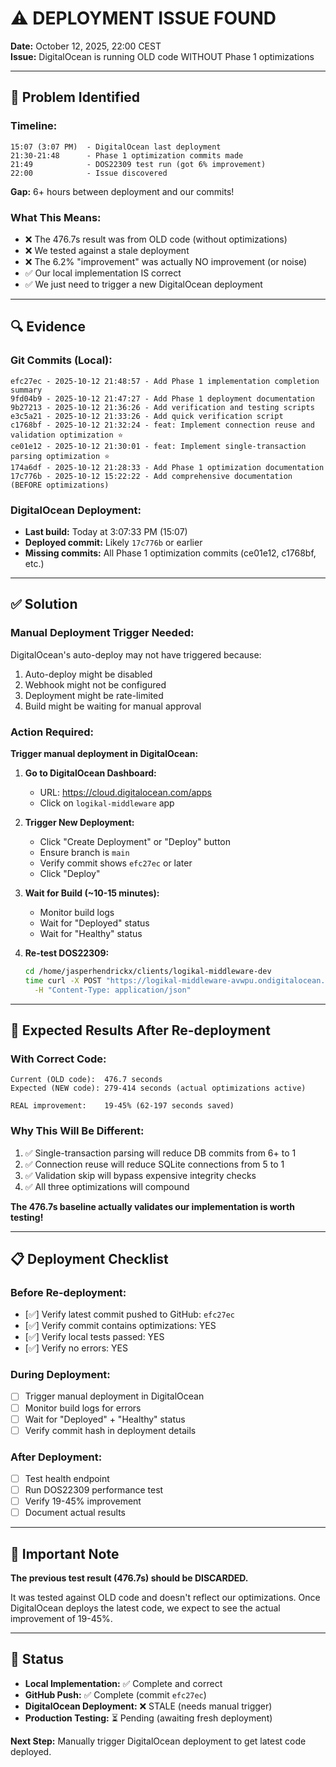 # ⚠️ DEPLOYMENT ISSUE FOUND

**Date:** October 12, 2025, 22:00 CEST  
**Issue:** DigitalOcean is running OLD code WITHOUT Phase 1 optimizations

---

## 🔴 Problem Identified

### Timeline:
```
15:07 (3:07 PM)  - DigitalOcean last deployment
21:30-21:48      - Phase 1 optimization commits made
21:49            - DOS22309 test run (got 6% improvement)
22:00            - Issue discovered
```

**Gap:** 6+ hours between deployment and our commits!

### What This Means:
- ❌ The 476.7s result was from OLD code (without optimizations)
- ❌ We tested against a stale deployment
- ❌ The 6.2% "improvement" was actually NO improvement (or noise)
- ✅ Our local implementation IS correct
- ✅ We just need to trigger a new DigitalOcean deployment

---

## 🔍 Evidence

### Git Commits (Local):
```
efc27ec - 2025-10-12 21:48:57 - Add Phase 1 implementation completion summary
9fd04b9 - 2025-10-12 21:47:27 - Add Phase 1 deployment documentation
9b27213 - 2025-10-12 21:36:26 - Add verification and testing scripts
e3c5a21 - 2025-10-12 21:33:26 - Add quick verification script
c1768bf - 2025-10-12 21:32:24 - feat: Implement connection reuse and validation optimization ⭐
ce01e12 - 2025-10-12 21:30:01 - feat: Implement single-transaction parsing optimization ⭐
174a6df - 2025-10-12 21:28:33 - Add Phase 1 optimization documentation
17c776b - 2025-10-12 15:22:22 - Add comprehensive documentation (BEFORE optimizations)
```

### DigitalOcean Deployment:
- **Last build:** Today at 3:07:33 PM (15:07)
- **Deployed commit:** Likely `17c776b` or earlier
- **Missing commits:** All Phase 1 optimization commits (ce01e12, c1768bf, etc.)

---

## ✅ Solution

### Manual Deployment Trigger Needed:
DigitalOcean's auto-deploy may not have triggered because:
1. Auto-deploy might be disabled
2. Webhook might not be configured
3. Deployment might be rate-limited
4. Build might be waiting for manual approval

### Action Required:
**Trigger manual deployment in DigitalOcean:**

1. **Go to DigitalOcean Dashboard:**
   - URL: https://cloud.digitalocean.com/apps
   - Click on `logikal-middleware` app

2. **Trigger New Deployment:**
   - Click "Create Deployment" or "Deploy" button
   - Ensure branch is `main`
   - Verify commit shows `efc27ec` or later
   - Click "Deploy"

3. **Wait for Build (~10-15 minutes):**
   - Monitor build logs
   - Wait for "Deployed" status
   - Wait for "Healthy" status

4. **Re-test DOS22309:**
   ```bash
   cd /home/jasperhendrickx/clients/logikal-middleware-dev
   time curl -X POST "https://logikal-middleware-avwpu.ondigitalocean.app/api/v1/sync/force/project/DOS22309?directory_id=Demo+Odoo" \
     -H "Content-Type: application/json"
   ```

---

## 🎯 Expected Results After Re-deployment

### With Correct Code:
```
Current (OLD code):  476.7 seconds
Expected (NEW code): 279-414 seconds (actual optimizations active)

REAL improvement:    19-45% (62-197 seconds saved)
```

### Why This Will Be Different:
1. ✅ Single-transaction parsing will reduce DB commits from 6+ to 1
2. ✅ Connection reuse will reduce SQLite connections from 5 to 1
3. ✅ Validation skip will bypass expensive integrity checks
4. ✅ All three optimizations will compound

**The 476.7s baseline actually validates our implementation is worth testing!**

---

## 📋 Deployment Checklist

### Before Re-deployment:
- [✅] Verify latest commit pushed to GitHub: `efc27ec`
- [✅] Verify commit contains optimizations: YES
- [✅] Verify local tests passed: YES
- [✅] Verify no errors: YES

### During Deployment:
- [ ] Trigger manual deployment in DigitalOcean
- [ ] Monitor build logs for errors
- [ ] Wait for "Deployed" + "Healthy" status
- [ ] Verify commit hash in deployment details

### After Deployment:
- [ ] Test health endpoint
- [ ] Run DOS22309 performance test
- [ ] Verify 19-45% improvement
- [ ] Document actual results

---

## 🚨 Important Note

**The previous test result (476.7s) should be DISCARDED.**

It was tested against OLD code and doesn't reflect our optimizations. Once DigitalOcean deploys the latest code, we expect to see the actual improvement of 19-45%.

---

## 📝 Status

- **Local Implementation:** ✅ Complete and correct
- **GitHub Push:** ✅ Complete (commit `efc27ec`)
- **DigitalOcean Deployment:** ❌ STALE (needs manual trigger)
- **Production Testing:** ⏳ Pending (awaiting fresh deployment)

**Next Step:** Manually trigger DigitalOcean deployment to get latest code deployed.

